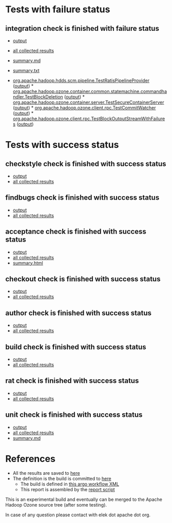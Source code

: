 # Tests with failure status

## integration check is finished with failure status

   * [output](https://raw.githubusercontent.com/elek/ozone-ci/master/pr/pr-hdds-1783-trunk-8fbk5/integration/output.log)
   * [all collected results](https://github.com/elek/ozone-ci/tree/master/pr/pr-hdds-1783-trunk-8fbk5/integration)
   * [summary.md](https://github.com/elek/ozone-ci/tree/master/pr/pr-hdds-1783-trunk-8fbk5/integration/summary.md)
   * [summary.txt](https://github.com/elek/ozone-ci/tree/master/pr/pr-hdds-1783-trunk-8fbk5/integration/summary.txt)

 * [org.apache.hadoop.hdds.scm.pipeline.TestRatisPipelineProvider](hadoop-ozone/integration-test/org.apache.hadoop.hdds.scm.pipeline.TestRatisPipelineProvider.txt) ([output](hadoop-ozone/integration-test/org.apache.hadoop.hdds.scm.pipeline.TestRatisPipelineProvider-output.txt/\n)) * [org.apache.hadoop.ozone.container.common.statemachine.commandhandler.TestBlockDeletion](hadoop-ozone/integration-test/org.apache.hadoop.ozone.container.common.statemachine.commandhandler.TestBlockDeletion.txt) ([output](hadoop-ozone/integration-test/org.apache.hadoop.ozone.container.common.statemachine.commandhandler.TestBlockDeletion-output.txt/\n)) * [org.apache.hadoop.ozone.container.server.TestSecureContainerServer](hadoop-ozone/integration-test/org.apache.hadoop.ozone.container.server.TestSecureContainerServer.txt) ([output](hadoop-ozone/integration-test/org.apache.hadoop.ozone.container.server.TestSecureContainerServer-output.txt/\n)) * [org.apache.hadoop.ozone.client.rpc.TestCommitWatcher](hadoop-ozone/integration-test/org.apache.hadoop.ozone.client.rpc.TestCommitWatcher.txt) ([output](hadoop-ozone/integration-test/org.apache.hadoop.ozone.client.rpc.TestCommitWatcher-output.txt/\n)) * [org.apache.hadoop.ozone.client.rpc.TestBlockOutputStreamWithFailures](hadoop-ozone/integration-test/org.apache.hadoop.ozone.client.rpc.TestBlockOutputStreamWithFailures.txt) ([output](hadoop-ozone/integration-test/org.apache.hadoop.ozone.client.rpc.TestBlockOutputStreamWithFailures-output.txt/\n))



# Tests with success status

## checkstyle check is finished with success status

   * [output](https://raw.githubusercontent.com/elek/ozone-ci/master/pr/pr-hdds-1783-trunk-8fbk5/checkstyle/output.log)
   * [all collected results](https://github.com/elek/ozone-ci/tree/master/pr/pr-hdds-1783-trunk-8fbk5/checkstyle)


## findbugs check is finished with success status

   * [output](https://raw.githubusercontent.com/elek/ozone-ci/master/pr/pr-hdds-1783-trunk-8fbk5/findbugs/output.log)
   * [all collected results](https://github.com/elek/ozone-ci/tree/master/pr/pr-hdds-1783-trunk-8fbk5/findbugs)


## acceptance check is finished with success status

   * [output](https://raw.githubusercontent.com/elek/ozone-ci/master/pr/pr-hdds-1783-trunk-8fbk5/acceptance/output.log)
   * [all collected results](https://github.com/elek/ozone-ci/tree/master/pr/pr-hdds-1783-trunk-8fbk5/acceptance)
   * [summary.html](https://elek.github.io/ozone-ci/pr/pr-hdds-1783-trunk-8fbk5/acceptance/summary.html)


## checkout check is finished with success status

   * [output](https://raw.githubusercontent.com/elek/ozone-ci/master/pr/pr-hdds-1783-trunk-8fbk5/checkout/output.log)
   * [all collected results](https://github.com/elek/ozone-ci/tree/master/pr/pr-hdds-1783-trunk-8fbk5/checkout)


## author check is finished with success status

   * [output](https://raw.githubusercontent.com/elek/ozone-ci/master/pr/pr-hdds-1783-trunk-8fbk5/author/output.log)
   * [all collected results](https://github.com/elek/ozone-ci/tree/master/pr/pr-hdds-1783-trunk-8fbk5/author)


## build check is finished with success status

   * [output](https://raw.githubusercontent.com/elek/ozone-ci/master/pr/pr-hdds-1783-trunk-8fbk5/build/output.log)
   * [all collected results](https://github.com/elek/ozone-ci/tree/master/pr/pr-hdds-1783-trunk-8fbk5/build)


## rat check is finished with success status

   * [output](https://raw.githubusercontent.com/elek/ozone-ci/master/pr/pr-hdds-1783-trunk-8fbk5/rat/output.log)
   * [all collected results](https://github.com/elek/ozone-ci/tree/master/pr/pr-hdds-1783-trunk-8fbk5/rat)


## unit check is finished with success status

   * [output](https://raw.githubusercontent.com/elek/ozone-ci/master/pr/pr-hdds-1783-trunk-8fbk5/unit/output.log)
   * [all collected results](https://github.com/elek/ozone-ci/tree/master/pr/pr-hdds-1783-trunk-8fbk5/unit)
   * [summary.md](https://github.com/elek/ozone-ci/tree/master/pr/pr-hdds-1783-trunk-8fbk5/unit/summary.md)






# References

 * All the results are saved to [here](https://github.com/elek/ozone-ci/tree/master/pr/pr-hdds-1783-trunk-8fbk5/)
 * The definition is the build is committed to [here](https://github.com/elek/argo-ozone)
    * The build is defined in [this argo workflow XML](https://github.com/elek/argo-ozone/blob/master/ozone-build.yaml)
    * This report is assembled by the [report script](https://github.com/elek/argo-ozone/blob/master/scripts/report.sh)

This is an experimental build and eventually can be merged to the Apache Hadoop Ozone source tree (after some testing).

In case of any question please contact with elek dot apache dot org.

